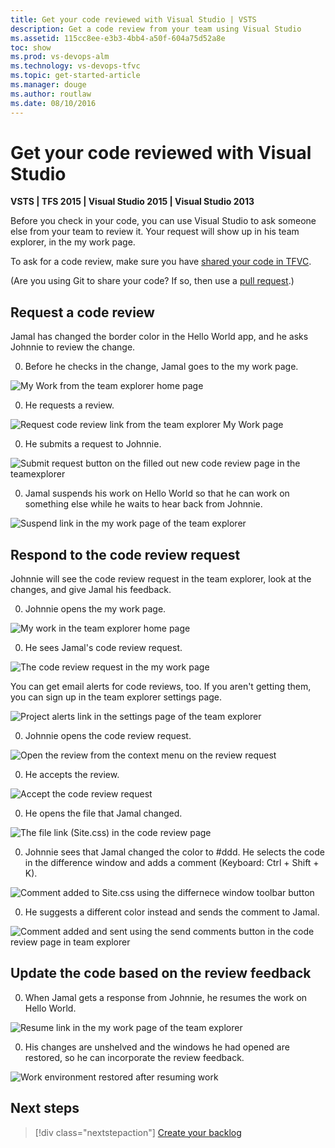```yaml
---
title: Get your code reviewed with Visual Studio | VSTS
description: Get a code review from your team using Visual Studio
ms.assetid: 115cc8ee-e3b3-4bb4-a50f-604a75d52a8e
toc: show
ms.prod: vs-devops-alm
ms.technology: vs-devops-tfvc
ms.topic: get-started-article
ms.manager: douge
ms.author: routlaw
ms.date: 08/10/2016
---
```


# Get your code reviewed with Visual Studio

**VSTS | TFS 2015 | Visual Studio 2015 | Visual Studio 2013**

Before you check in your code, you can use Visual Studio to ask someone else from your team to review it. Your request will show up in his team explorer, in the my work page.

To ask for a code review, make sure you have [shared your code in TFVC](share-your-code-in-tfvc-vs.md).

(Are you using Git to share your code? If so, then use a [pull request](../git/pull-requests.md).)

## Request a code review

Jamal has changed the border color in the Hello World app, and he asks Johnnie to review the change.

0. Before he checks in the change, Jamal goes to the my work page.

 ![My Work from the team explorer home page](_img/get-code-reviewed-vs/IC682169.png) 

0. He requests a review.

 ![Request code review link from the team explorer My Work page](_img/get-code-reviewed-vs/IC682170.png)

0. He submits a request to Johnnie.

 ![Submit request button on the filled out new code review page in the teamexplorer](_img/get-code-reviewed-vs/IC682171.png)

0. Jamal suspends his work on Hello World so that he can work on something else while he waits to hear back from Johnnie.

 ![Suspend link in the my work page of the team explorer](_img/get-code-reviewed-vs/IC682757.png)

## Respond to the code review request

Johnnie will see the code review request in the team explorer, look at the changes, and give Jamal his feedback.

0. Johnnie opens the my work page.

 ![My work in the team explorer home page](_img/get-code-reviewed-vs/IC682758.png)

0. He sees Jamal's code review request.

 ![The code review request in the my work page](_img/get-code-reviewed-vs/IC683034.png)

 You can get email alerts for code reviews, too. 
If you aren't getting them, you can sign up in the team explorer settings page.

 ![Project alerts link in the settings page of the team explorer](_img/get-code-reviewed-vs/IC682760.png)

0. Johnnie opens the code review request.

 ![Open the review from the context menu on the review request](_img/get-code-reviewed-vs/IC683035.png)

0. He accepts the review.

 ![Accept the code review request](_img/get-code-reviewed-vs/IC683036.png)

0. He opens the file that Jamal changed.

 ![The file link (Site.css) in the code review page](_img/get-code-reviewed-vs/IC683037.png)

0. Johnnie sees that Jamal changed the color to #ddd. He selects the code in the difference window and adds a comment (Keyboard: Ctrl + Shift + K).

 ![Comment added to Site.css using the differnece window toolbar button](_img/get-code-reviewed-vs/IC682763.png)

0. He suggests a different color instead and sends the comment to Jamal.

 ![Comment added and sent using the send comments button in the code review page in team explorer](_img/get-code-reviewed-vs/IC682764.png)

## Update the code based on the review feedback

0. When Jamal gets a response from Johnnie, he resumes the work on Hello World.

 ![Resume link in the my work page of the team explorer](_img/get-code-reviewed-vs/IC683038.png)

0. His changes are unshelved and the windows he had opened are restored, so he can incorporate the review feedback.

 ![Work environment restored after resuming work](_img/get-code-reviewed-vs/IC683039.png)

## Next steps

> [!div class="nextstepaction"]
> [Create your backlog](../work/backlogs/create-your-backlog.md)
